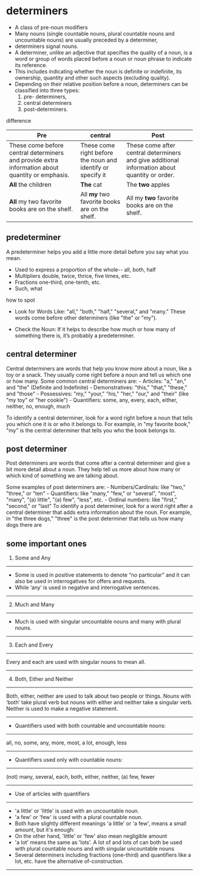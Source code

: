 # determiners
- A class of pre-noun modifiers
-  Many nouns (single countable nouns, plural countable nouns and uncountable nouns) are usually preceded by a determiner,
- determiners signal nouns.
- A determiner, unlike an adjective that specifies the quality of a noun, is a word or group of words placed before a noun or noun phrase to indicate its reference.
- This includes indicating whether the noun is definite or indefinite, its ownership, quantity and other such aspects (excluding quality).
- Depending on their relative position before a noun, determiners can be classified into three types:
    1. pre- determiners,
    2. central determiners
    3. post-determiners.

difference

|Pre|central|Post|
|-|-|-|
|These come before central determiners and provide extra information about quantity or emphasis.|These come right before the noun and identify or specify it|These come after central determiners and give additional information about quantity or order.|
|**All** the children|**The** cat|The **two** apples|
|**All** my two favorite books are on the shelf.|All **my** two favorite books are on the shelf.|All my **two** favorite books are on the shelf.|

## predeterminer
A predeterminer helps you add a little more detail before you say what you mean.
- Used to express a proportion of the whole-- all, both, half
- Multipliers double, twice, thrice, five times, etc.
- Fractions one-third, one-tenth, etc.
- Such, what

how to spot
- Look for Words Like:
    "all," "both," "half," "several," and "many."
    These words come before other determiners (like "the" or "my").

- Check the Noun: If it helps to describe how much or how many of something there is, it’s probably a predeterminer.

## central determiner
Central determiners are words that help you know more about a noun, like a toy or a snack.
They usually come right before a noun and tell us which one or how many.
Some common central determiners are:
    - Articles: "a," "an," and "the" (Definite and Indefinite)
    - Demonstratives: "this," "that," "these," and "those"
    - Possessives: "my," "your," "his," "her," "our," and "their" (like "my toy" or "her cookie")
    - Quantifiers:  some, any, every, each, either, neither, no, enough, much

To identify a central determiner, look for a word right before a noun that tells you which one it is or who it belongs to.
For example, in "my favorite book," "my" is the central determiner that tells you who the book belongs to.

## post determiner

Post determiners are words that come after a central determiner and give a bit more detail about a noun.
They help tell us more about how many or which kind of something we are talking about.

Some examples of post determiners are:
    - Numbers/Cardinals: like "two," "three," or "ten"
    - Quantifiers: like "many," "few," or "several", "most", "many", "(a) little", "(a) few", "less", etc.
    - Ordinal numbers: like "first," "second," or "last"
To identify a post determiner, look for a word right after a central determiner that adds extra information about the noun.
For example, in "the three dogs," "three" is the post determiner that tells us how many dogs there are

## some important ones

1. Some and Any
---
- Some is used in positive statements to denote “no particular” and it can also be used in interrogatives for offers and requests.
- While ‘any’ is used in negative and interrogative sentences.

---
2. Much and Many
---
- Much is used with singular uncountable nouns and many with plural nouns.

---
3. Each and Every
---
Every and each are used with singular nouns to mean all.

---
4. Both, Either and Neither
---
Both, either, neither are used to talk about two people or things.
Nouns with ‘both’ take plural verb but nouns with either and neither take a singular verb.
Neither is used to make a negative statement.

---
- Quantifiers used with both countable and uncountable nouns:
---
all, no, some, any, more, most, a lot, enough, less

---
- Quantifiers used only with countable nouns:

---
(not) many, several, each, both, either, neither, (a) few, fewer

---
- Use of articles with quantifiers
---
- 'a little' or 'little' is used with an uncountable noun.
- 'a few' or 'few' is used with a plural countable noun.
- Both have slightly different meanings 'a little' or 'a few', means a small amount, but it's enough:
- On the other hand, 'little' or 'few' also mean negligible amount
- 'a lot' means the same as 'lots'. A lot of and lots of can both be used with plural countable nouns and with singular uncountable nouns
- Several determiners including fractions (one-third) and quantifiers like a lot, etc. have the alternative of-construction.
---

